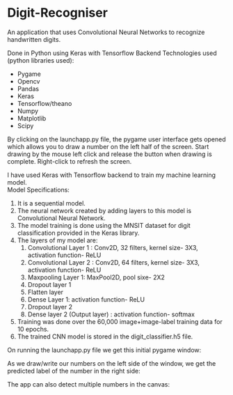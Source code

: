 # Digit-Recogniser
An application that uses Convolutional Neural Networks to recognize handwritten digits.

Done in Python using Keras with Tensorflow Backend
Technologies used (python libraries used):
<ul><li>Pygame</li>
<li>Opencv</li>
<li>Pandas</li>
<li>Keras</li>
<li>Tensorflow/theano</li>
<li>Numpy</li>
<li>Matplotlib</li>
<li>Scipy</li>
</ul>
<p>By clicking on the launchapp.py file, the pygame user interface gets opened which allows you to draw a number on the left half of the screen. Start drawing by the mouse left click and release the button when drawing is complete. Right-click to refresh the screen.</p>
<p>I have used Keras with Tensorflow backend to train my machine learning model.<br>Model Specifications:<p>
 <ol>
  <li>It is a sequential model.</li>
  <li>The neural network created by adding layers to this model is Convolutional Neural Network.</li>
  <li>The model training is done using the MNSIT dataset for digit classification provided in the Keras library.</li>
  <li>The layers of my model are:
  <ol>
<li>	Convolutional Layer 1 : Conv2D, 32 filters, kernel size- 3X3, 
  activation function- ReLU</li>
      
<li>Convolutional Layer 2 : Conv2D, 64 filters, kernel size- 3X3, 
      activation function- ReLU</li>
      
<li>Maxpooling Layer 1: MaxPool2D, pool sixe- 2X2</li>

<li>Dropout layer 1</li>

<li>Flatten layer</li>

<li>Dense Layer 1: activation function- ReLU</li>

<li>Dropout layer 2</li>


<li>Dense layer 2 (Output layer) : activation function- softmax</li>
</ol>
</li>

<li>Training was done over the 60,000 image+image-label training data for 10 epochs.</li>

<li>The trained CNN model is stored in the digit_classifier.h5 file.</li></ol></p>

On running the launchapp.py file we get this initial pygame window:
 

As we draw/write our numbers on the left side of the window, we get the predicted label of the number in the right side:
 


The app can also detect multiple numbers in the canvas:
 
